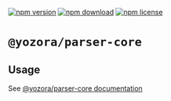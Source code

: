 [![npm version](https://img.shields.io/npm/v/@yozora/parser-core.svg)](https://www.npmjs.com/package/@yozora/parser-core)
[![npm download](https://img.shields.io/npm/dm/@yozora/parser-core.svg)](https://www.npmjs.com/package/@yozora/parser-core)
[![npm license](https://img.shields.io/npm/l/@yozora/parser-core.svg)](https://www.npmjs.com/package/@yozora/parser-core)


# `@yozora/parser-core`

## Usage

  See [@yozora/parser-core documentation](https://yozora.guanghechen.com/docs/package/parser-core)
